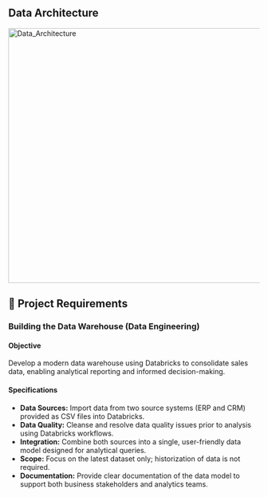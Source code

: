 ## Data Architecture

<img width="806" height="511" alt="Data_Architecture" src="https://github.com/user-attachments/assets/11d0933d-8d32-4b4c-ae48-5d69dc6536e5" />

## 🚀 Project Requirements
### Building the Data Warehouse (Data Engineering)

#### Objective
Develop a modern data warehouse using Databricks to consolidate sales data, enabling analytical reporting and informed decision-making.

#### Specifications

- **Data Sources:** Import data from two source systems (ERP and CRM) provided as CSV files into Databricks.
- **Data Quality:** Cleanse and resolve data quality issues prior to analysis using Databricks workflows.
- **Integration:** Combine both sources into a single, user-friendly data model designed for analytical queries.
- **Scope:** Focus on the latest dataset only; historization of data is not required.
- **Documentation:** Provide clear documentation of the data model to support both business stakeholders and analytics teams.
